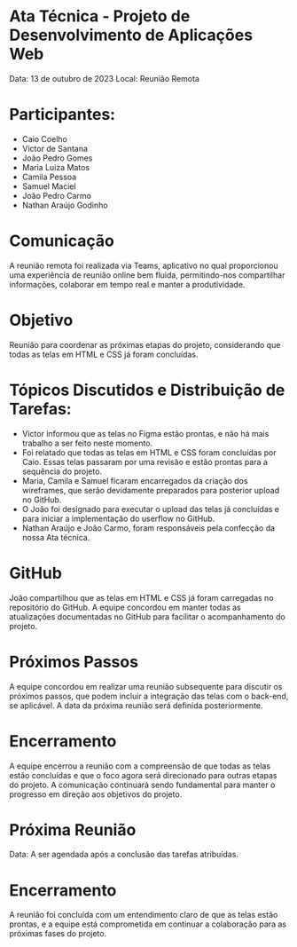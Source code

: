 # Ata Técnica - Projeto de Desenvolvimento de Aplicações Web 
Data: 13 de outubro de 2023 
Local: Reunião Remota  

# Participantes: 

* Caio Coelho 
* Victor de Santana 
* João Pedro Gomes 
* Maria Luiza Matos 
* Camila Pessoa 
* Samuel Maciel 
* João Pedro Carmo 
* Nathan Araújo Godinho 

# Comunicação

A reunião remota foi realizada via Teams, aplicativo no qual proporcionou uma experiência de reunião online bem fluida, permitindo-nos compartilhar informações, colaborar em tempo real e manter a produtividade. 

# Objetivo

Reunião para coordenar as próximas etapas do projeto, considerando que todas as telas em HTML e CSS já foram concluídas. 

# Tópicos Discutidos e Distribuição de Tarefas:

* Victor informou que as telas no Figma estão prontas, e não há mais trabalho a ser feito neste momento. 
* Foi relatado que todas as telas em HTML e CSS foram concluídas por Caio. Essas telas passaram por uma revisão e estão prontas para a sequência do projeto. 
* Maria, Camila e Samuel ficaram encarregados da criação dos wireframes, que serão devidamente preparados para posterior upload no GitHub. 
* O João foi designado para executar o upload das telas já concluídas e para iniciar a implementação do userflow no GitHub. 
* Nathan Araújo e João Carmo, foram responsáveis pela confecção da nossa Ata técnica. 

# GitHub 

João compartilhou que as telas em HTML e CSS já foram carregadas no repositório do GitHub. A equipe concordou em manter todas as atualizações documentadas no GitHub para facilitar o acompanhamento do projeto. 

# Próximos Passos 

A equipe concordou em realizar uma reunião subsequente para discutir os próximos passos, que podem incluir a integração das telas com o back-end, se aplicável. A data da próxima reunião será definida posteriormente. 

# Encerramento 

A equipe encerrou a reunião com a compreensão de que todas as telas estão concluídas e que o foco agora será direcionado para outras etapas do projeto. A comunicação continuará sendo fundamental para manter o progresso em direção aos objetivos do projeto.

# Próxima Reunião 

Data: A ser agendada após a conclusão das tarefas atribuídas. 

# Encerramento

A reunião foi concluída com um entendimento claro de que as telas estão prontas, e a equipe está comprometida em continuar a colaboração para as próximas fases do projeto. 
